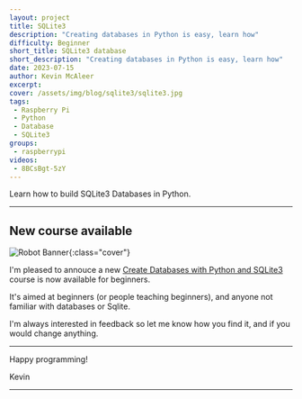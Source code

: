 ```yaml
---
layout: project
title: SQLite3
description: "Creating databases in Python is easy, learn how"
difficulty: Beginner
short_title: SQLite3 database
short_description: "Creating databases in Python is easy, learn how"
date: 2023-07-15
author: Kevin McAleer
excerpt: 
cover: /assets/img/blog/sqlite3/sqlite3.jpg
tags: 
 - Raspberry Pi
 - Python
 - Database
 - SQLite3
groups:
 - raspberrypi
videos:
 - 8BCsBgt-5zY
---
```


Learn how to build SQLite3 Databases in Python.

---

## New course available

![Robot Banner](/learn/sqlite3/assets/overview01.jpg){:class="cover"}

I'm pleased to annouce a new [Create Databases with Python and SQLite3](/learn/sqlite3/) course is now available for beginners.

It's aimed at beginners (or people teaching beginners), and anyone not familiar with databases or Sqlite.

I'm always interested in feedback so let me know how you find it, and if you would change anything.

---

Happy programming!

Kevin

---

